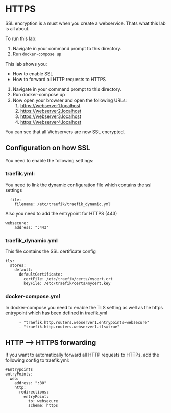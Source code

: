 # HTTPS
SSL encryption is a must when you create a webservice. 
Thats what this lab is all about. 

To run this lab:
1. Navigate in your command prompt to this directory.
2. Run `docker-compose up`


This lab shows you:
* How to enable SSL
* How to forward all HTTP requests to HTTPS


1. Navigate in your command prompt to this directory.
2. Run docker-compose up
3. Now open your browser and open the following URLs:
    1. https://webserver1.localhost
    2. https://webserver2.localhost
    3. https://webserver3.localhost
    4. https://webserver4.localhost

You can see that all Webservers are now SSL encrypted.

## Configuration on how SSL
You need to enable the following settings:
### traefik.yml:
You need to link the dynamic configuration file which contains the ssl settings
```
  file:
    filename: /etc/traefik/traefik_dynamic.yml
```
Also you need to add the entrypoint for HTTPS (443)
```  
websecure:
    address: ":443"

```

### traefik_dynamic.yml
This file contains the SSL certificate config
```
tls:
  stores:
    default:
      defaultCertificate:
        certFile: /etc/traefik/certs/mycert.crt
        keyFile: /etc/traefik/certs/mycert.key
```
### docker-compose.yml
In docker-compose you need to enable the TLS setting as well as the https entrypoint which has been defined in traefik.yml
```
      - "traefik.http.routers.webserver1.entrypoints=websecure"
      - "traefik.http.routers.webserver1.tls=true"
```

## HTTP --> HTTPS forwarding
If you want to automatically forward all HTTP requests to HTTPs, add the following config to traefik.yml:
```
#Entrypoints
entryPoints:
  web:
    address: ":80"
    http:
      redirections:
        entryPoint:
          to: websecure
          scheme: https
```
